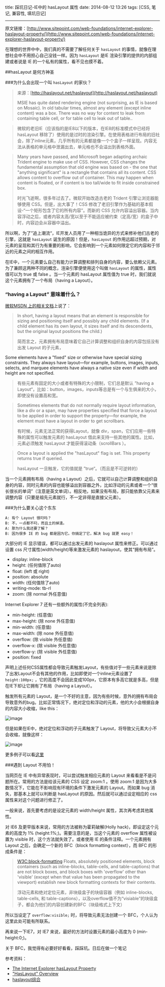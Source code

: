 title: 踩坑日记-IE中的 hasLayout 属性
date: 2014-08-12 13:26
tags: [CSS, 笔记, 兼容性, 填坑日记]

---

原文链接：[http://www.sitepoint.com/web-foundations/internet-explorer-haslayout-property/](http://www.sitepoint.com/web-foundations/internet-explorer-haslayout-property/)

在理想的世界中中，我们真的不需要了解任何关于 `hasLayout` 的事情，就像在理想社会中不用担心自己没钱一样。因为 `hasLayout` 是IE 渲染引擎的提供的内部组建或者说是 IE 的一个私有的属性，看不见也摸不着。

##hasLayout 是何方神圣

###为什么会出现一个叫 `hasLayout` 的家伙？

> 来源：[http://haslayout.net/haslayout](http://haslayout.net/haslayout)
> 
>MSIE has quite dated rendering engine (not surprising, as IE is based on Mosaic). In old tabular times, almost any element (except inline content) was a box. There was no way for content to leak from containing table cell, or for table cell to leak out of table..

>  微软的老旧IE（应该指的是IE8以下的版本，在IE8的标准模式中已经将 hasLayout 移除了）使用的是过时的渲染引擎。在使用表格进行布局的旧社会，除了inline元素，几乎所有的元素都是像一个个盒子一样呈现。内容无法从表格的单元格中泄漏出去，单元格也不会溢出到表格外面。

>  Many years have passed, and Microsoft began adapting archaic Trident engine to make use of CSS. However, CSS changes the fundamental assumption that old engine was based on - the one that "anything significant" is a rectangle that contains all its content. CSS allows content to overflow out of container. This may happen when content is floated, or if content is too tall/wide to fit inside constrained box.
> 
> 时光飞逝啊，很多年过去了。微软开始改造古老的 Trident 引擎让浏览器能够使用 CSS。但是，出大事了！CSS 修改了老旧引擎作为基础的基本假设-“一个矩形包含了它的所有内容”。而新的 CSS 允许内容溢出容器。当内容浮动之后，或者内容太高/宽以至于不能适应被约束（定高/宽）的盒子中时，内容边会从容器中溢出。

所以啊，为了”追上潮流“，IE开发人员用了一种相当诡异的方式来修补他们古老的引擎，这就是 `hasLayout` 诞生的原因！但是，`hasLayout` 的作用远超过预期，对元素的呈现和其行为有重要的影响，它会影响到一个元素如何限定它的内容和于邻近的元素之间的相互作用。

在IE中，一个元素要么自己有能力计算调整和排列自身的内容，要么依赖父元素。为了兼顾这两种不同的概念，渲染引擎便使用这个叫做 `hasLayout` 的属性，属性值可以为 true 或 false 。当一个元素的 hasLayout 属性值为 true 时，我们就说这个元素拥有了一个布局（having a Layout）。

### “having a Layout” 意味着什么？

[微软MSDN 上的相关文档](http://msdn.microsoft.com/en-us/library/bb250481%28VS.85%29.aspx)上说了：

>In short, having a layout means that an element is responsible for sizing and positioning itself and possibly any child elements. (If a child element has its own layout, it sizes itself and its descendents, but the original layout positions the child.)
>
>简而言之，元素拥有布局意味着它自己计算调整和组织自身的内容包括没有出发 Layout 的子元素，
>
Some elements have a "fixed" size or otherwise have special sizing constraints. They always have layout—for example, buttons, images, inputs, selects, and marquee elements have always a native size even if width and height are not specified.

>有些元素有固定的大小或者有特殊的大小限制，它们总是默认 ”having a Layout“，比如：button，images，inputs等总是有一个与生俱来的大小，即使没有设置高和宽。

>Sometimes elements that do not normally require layout information, like a div or a span, may have properties specified that force a layout to be applied in order to support the property—for example, the element must have a layout in order to get scrollbars.
>
>有时候，元素无法正常的获得Layout，就像 div，span，它们应用一些特殊的属性可以触发元素的 hasLayout 借此来支持一些其他的属性。比如，元素必须触发 hasLayout 才能获得滚动条（scrollBars ）。

>Once a layout is applied the "hasLayout" flag is set. This property returns true if queried.
>
>hasLayout 一旦触发，它的值就是 ”true“。（而且是不可逆转的）


当一个元素拥有布局（having a Layout）之后，它就可以自己计算调整和组织自身的内容，同时元素的内容也能够溢出到容器之外，比如浮动的元素或者一个“很长很长的单词”（注意是英文单词）。相反地，如果没有布局，那只能依靠父元素来调整内容（只要是祖先元素就行，不一定非得是直接父元素）。


###为什么要关心这个东东

    A: 有个 Layout 很叼吗？
    B: 不，一点都不叼，而且土的掉渣。
    A: 那为什么我还要了解？
    B: 因为很多 IE 的 bug 都是因为它。你搞定了它，解决 bug 就更 easy！
    
大部分的 IE 显示错误，都可以通过出发元素的 haslayout 属性来修正。可以通过设置 css 尺寸属性(width/height)等来激发元素的 haslayout，使其“拥有布局”。

* display: inline-block
* height: (任何值除了auto)
* float: (left 或 right)
* position: absolute
* width: (任何值除了auto)
* writing-mode: tb-rl
* zoom: (除 normal 外任意值)

Internet Explorer 7 还有一些额外的属性(不完全列表):

* min-height: (任意值)
* max-height: (除 none 外任意值)
* min-width: (任意值)
* max-width: (除 none 外任意值)
* overflow: (除 visible 外任意值)
* overflow-x: (除 visible 外任意值)
* overflow-y: (除 visible 外任意值)
* position: fixed

声明上述任何CSS属性都会导致元素触发Layout，有些值对于一些元素来说是除了出发Layout不会有其他的作用，比如即使对一个inline元素设置了 `height:100px;` ，它的高度不会因此变成100px，它原本有多高它就是多高，但是在IE下却让它拥有了布局（having a Layout）。

触发所有元素的 Layout，是一个不好的主意，因为有些时候，意外的拥有布局会导致意外的bug。比如正常情况下，绝对定位和浮动的元素，他的大小会根据自身的内容大小收缩，like this：

![image](http://img3.tuchuang.org/uploads/2014/08/IC118706.gif)

但是如果在IE中，绝对定位和浮动的子元素触发了 Layout，将导致父元素大小不会收缩，就像这样：

![image](http://img1.picbed.org/uploads/2014/08/IC47393.gif)

更多例子可以看[这里](http://msdn.microsoft.com/en-us/library/bb250481.aspx)

###遇到 Layout 不用怕！

当网页在 IE 中有异常表现时，可以尝试触发相应元素的 Layout 来看看是不是问题所在。常用的方法是给该元素的 CSS 设定 zoom:1 。使用 zoom:1 是因为大多数情况下，它能在不影响现有环境的条件下激发元素的 Layout。而如果 bug 消失，那基本上就可以判断是 hasLayout 的原因。然后就可以通过设定相应的 css 属性来对这个问题进行修正了。

一般来说，首先要考虑的是设定元素的 width/height 属性，其次再考虑其他属性。

对 IE6 及更早版本来说，常用的方法被称为霍莉破解(Holly hack)，即设定这个元素的高度为 1% (height:1%;)。需要注意的是，当这个元素的 overflow 属性被设置为 visible 时，这个方法就失效了。或者使用 IE 的条件注释。一个元素拥有 Layout 之后，会确定一个新的 BFC（block formatting context），而 BFC 的形成条件是：

>[W3C:block-formatting](http://www.w3.org/TR/CSS2/visuren.html#block-formatting)
>Floats, absolutely positioned elements, block containers (such as inline-blocks, table-cells, and table-captions) that are not block boxes, and block boxes with 'overflow' other than 'visible' (except when that value has been propagated to the viewport) establish new block formatting contexts for their contents.
>
>浮动元素和绝对定位元素，非块级盒子的块级容器（例如 inline-blocks, table-cells, 和 table-captions），以及overflow值不为“visiable”的块级盒子，都会为他们的内容创建新的BFC（块级格式上下文）
>

所以当设定了 `overflow:visible;` 时，将导致元素无法创建一个 BFC，个人认为这里此处可能有所联系。

再来说一下IE7，对 IE7 来说，最好的方法时设置元素的最小高度为 0 (min-height:0;)。


关于 BFC，我觉得有必要好好看看，踩踩坑。日后在做一个笔记



参考资料：

* [The Internet Explorer hasLayout Property](http://www.sitepoint.com/web-foundations/internet-explorer-haslayout-property/)
* ["HasLayout" Overview](http://msdn.microsoft.com/en-us/library/bb250481.aspx)
* [haslayout综合](http://www.qianduan.net/comprehensive-haslayout.html)
